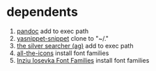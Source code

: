 # dependents #
1. [pandoc](http://www.pandoc.org) add to exec path
2. [yasnippet-snippet](https://github.com/ItsFated/yasnippet-snippets) clone to "~/."
3. [the silver searcher (ag)](https://github.com/ggreer/the_silver_searcher) add to exec path
4. [all-the-icons](https://github.com/domtronn/all-the-icons.el) install font families
5. [Inziu Iosevka Font Families](https://be5invis.github.io/Iosevka/inziu.html) install font families
